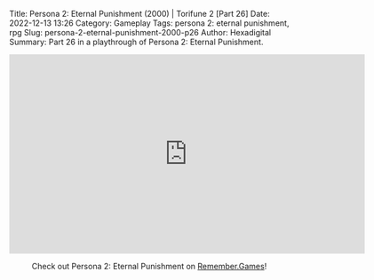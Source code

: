 Title: Persona 2: Eternal Punishment (2000) | Torifune 2 [Part 26]
Date: 2022-12-13 13:26
Category: Gameplay
Tags: persona 2: eternal punishment,  rpg
Slug: persona-2-eternal-punishment-2000-p26
Author: Hexadigital
Summary: Part 26 in a playthrough of Persona 2: Eternal Punishment.

<center><iframe src="https://www.youtube.com/embed/f2AklkZJkxs?feature=oembed" allow="accelerometer; autoplay; encrypted-media; gyroscope; picture-in-picture" width="640" height="360" frameborder="0"></iframe>

Check out Persona 2: Eternal Punishment on [Remember.Games](https://remember.games/game/4628/persona-2-eternal-punishment/)!</center>